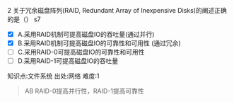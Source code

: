 2
关于冗余磁盘阵列(RAID, Redundant Array of Inexpensive Disks)的阐述正确的是（） s7
- [x] A.采用RAID机制可提高磁盘IO的吞吐量(通过并行)
- [x] B.采用RAID机制可提高磁盘IO的可靠性和可用性 (通过冗余)
- [ ] C.采用RAID-0可提高磁盘IO的可靠性和可用性
- [ ] D.采用RAID-1可提高磁盘IO的吞吐量

知识点:文件系统
出处:网络
难度:1
> AB RAID-0提高并行性，RAID-1提高可靠性
